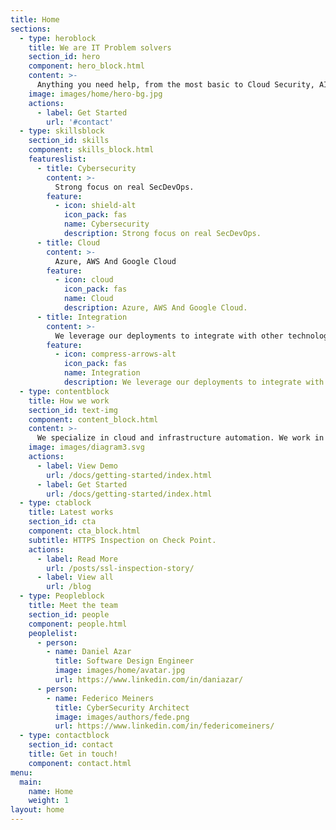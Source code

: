 ```yaml
---
title: Home
sections:
  - type: heroblock
    title: We are IT Problem solvers
    section_id: hero
    component: hero_block.html
    content: >-
      Anything you need help, from the most basic to Cloud Security, AI, Data Science. We can help you solve it. Just Call us
    image: images/home/hero-bg.jpg
    actions:
      - label: Get Started
        url: '#contact'
  - type: skillsblock
    section_id: skills
    component: skills_block.html
    featureslist:
      - title: Cybersecurity
        content: >-
          Strong focus on real SecDevOps.
        feature:
          - icon: shield-alt
            icon_pack: fas
            name: Cybersecurity
            description: Strong focus on real SecDevOps.
      - title: Cloud
        content: >-
          Azure, AWS And Google Cloud
        feature:
          - icon: cloud
            icon_pack: fas
            name: Cloud
            description: Azure, AWS And Google Cloud.
      - title: Integration
        content: >-
          We leverage our deployments to integrate with other technologies.
        feature:
          - icon: compress-arrows-alt
            icon_pack: fas
            name: Integration
            description: We leverage our deployments to integrate with other technologies.
  - type: contentblock
    title: How we work
    section_id: text-img
    component: content_block.html
    content: >-
      We specialize in cloud and infrastructure automation. We work in an iterative aproach in order to resolve the problem. First we Analyze the isssues, then we design a solution. At last we test the solution and start the cycle again until the goals are reached.
    image: images/diagram3.svg
    actions:
      - label: View Demo
        url: /docs/getting-started/index.html
      - label: Get Started
        url: /docs/getting-started/index.html
  - type: ctablock
    title: Latest works
    section_id: cta
    component: cta_block.html
    subtitle: HTTPS Inspection on Check Point.
    actions:
      - label: Read More
        url: /posts/ssl-inspection-story/
      - label: View all
        url: /blog
  - type: Peopleblock
    title: Meet the team
    section_id: people
    component: people.html
    peoplelist:
      - person:
        - name: Daniel Azar
          title: Software Design Engineer
          image: images/home/avatar.jpg
          url: https://www.linkedin.com/in/daniazar/
      - person:
        - name: Federico Meiners
          title: CyberSecurity Architect
          image: images/authors/fede.png
          url: https://www.linkedin.com/in/federicomeiners/
  - type: contactblock
    section_id: contact
    title: Get in touch!
    component: contact.html
menu:
  main:
    name: Home
    weight: 1
layout: home
---
```

